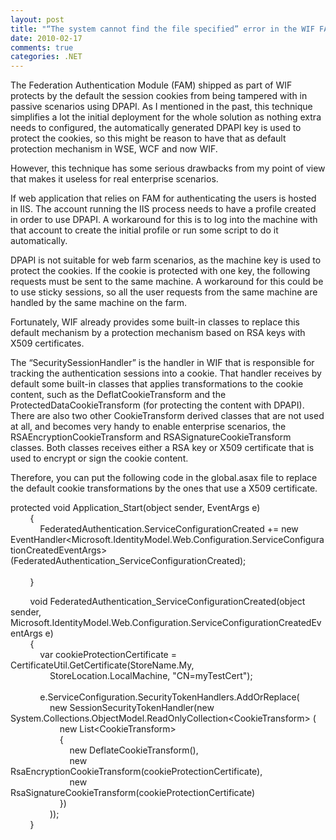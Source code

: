 ```yaml
---
layout: post
title: "“The system cannot find the file specified” error in the WIF FAM module"
date: 2010-02-17
comments: true
categories: .NET
---
```


The Federation Authentication Module (FAM) shipped as part of WIF
protects by the default the session cookies from being tampered with in
passive scenarios using DPAPI. As I mentioned in the past, this
technique simplifies a lot the initial deployment for the whole solution
as nothing extra needs to configured, the automatically generated DPAPI
key is used to protect the cookies, so this might be reason to have that
as default protection mechanism in WSE, WCF and now WIF.

However, this technique has some serious drawbacks from my point of view
that makes it useless for real enterprise scenarios.

If web application that relies on FAM for authenticating the users is
hosted in IIS. The account running the IIS process needs to have a
profile created in order to use DPAPI. A workaround for this is to log
into the machine with that account to create the initial profile or run
some script to do it automatically.

DPAPI is not suitable for web farm scenarios, as the machine key is used
to protect the cookies. If the cookie is protected with one key, the
following requests must be sent to the same machine. A workaround for
this could be to use sticky sessions, so all the user requests from the
same machine are handled by the same machine on the farm.

Fortunately, WIF already provides some built-in classes to replace this
default mechanism by a protection mechanism based on RSA keys with X509
certificates.

The “SecuritySessionHandler” is the handler in WIF that is responsible
for tracking the authentication sessions into a cookie. That handler
receives by default some built-in classes that applies transformations
to the cookie content, such as the DeflatCookieTransform and the
ProtectedDataCookieTransform (for protecting the content with DPAPI).
There are also two other CookieTransform derived classes that are not
used at all, and becomes very handy to enable enterprise scenarios, the
RSAEncryptionCookieTransform and RSASignatureCookieTransform classes.
Both classes receives either a RSA key or X509 certificate that is used
to encrypt or sign the cookie content.

Therefore, you can put the following code in the global.asax file to
replace the default cookie transformations by the ones that use a X509
certificate.

protected void Application\_Start(object sender, EventArgs e) \
        { \
            FederatedAuthentication.ServiceConfigurationCreated += new
EventHandler\<Microsoft.IdentityModel.Web.Configuration.ServiceConfigurationCreatedEventArgs\>(FederatedAuthentication\_ServiceConfigurationCreated);
\
            \
        }

        void FederatedAuthentication\_ServiceConfigurationCreated(object
sender,
Microsoft.IdentityModel.Web.Configuration.ServiceConfigurationCreatedEventArgs
e) \
        { \
            var cookieProtectionCertificate =
CertificateUtil.GetCertificate(StoreName.My, \
                StoreLocation.LocalMachine, "CN=myTestCert"); \
             \
            e.ServiceConfiguration.SecurityTokenHandlers.AddOrReplace( \
                new SessionSecurityTokenHandler(new
System.Collections.ObjectModel.ReadOnlyCollection\<CookieTransform\> ( \
                    new List\<CookieTransform\> \
                    { \
                        new DeflateCookieTransform(), \
                        new
RsaEncryptionCookieTransform(cookieProtectionCertificate), \
                        new
RsaSignatureCookieTransform(cookieProtectionCertificate) \
                    }) \
                )); \
        }

